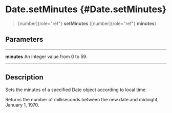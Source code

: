 Date.setMinutes {#Date.setMinutes}
===============

> [number]{role="ref"} **setMinutes** ([number]{role="ref"} **minutes**)

Parameters
----------

  ------------- --------------------------------
  **minutes**   An integer value from 0 to 59.
  ------------- --------------------------------

Description
-----------

Sets the minutes of a specified Date object according to local time.

Returns the number of milliseconds between the new date and midnight,
January 1, 1970.
